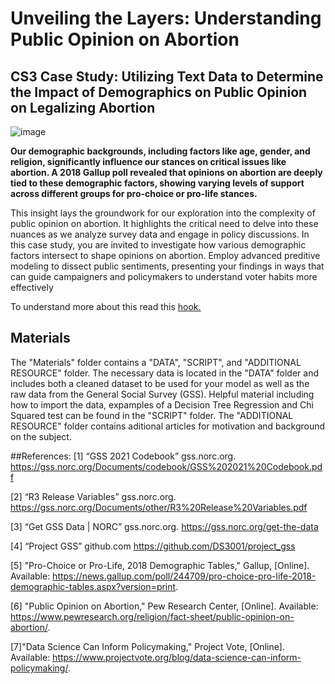 # Unveiling the Layers: Understanding Public Opinion on Abortion
## CS3 Case Study: Utilizing Text Data to Determine the Impact of Demographics on Public Opinion on Legalizing Abortion

![image](https://github.com/katedriebe/CaseStudyCreate/assets/142850928/88691fbd-c9a9-495a-a478-717216e68574)

__Our demographic backgrounds, including factors like age, gender, and religion, significantly influence our stances on critical issues like abortion. A 2018 Gallup poll revealed that opinions on abortion are deeply tied to these demographic factors, showing varying levels of support across different groups for pro-choice or pro-life stances.__

This insight lays the groundwork for our exploration into the complexity of public opinion on abortion. It highlights the critical need to delve into these nuances as we analyze survey data and engage in policy discussions. In this case study, you are invited to investigate how various demographic factors intersect to shape opinions on abortion. Employ advanced preditive modeling to dissect public sentiments, presenting your findings in ways that can guide campaigners and policymakers to understand voter habits more effectively

To understand more about this read this [hook.](https://github.com/katedriebe/CaseStudyCreate/blob/main/CS3_HookPublicOpinionOnAbortion.pdf)

## Materials 
The "Materials" folder contains a "DATA", "SCRIPT", and "ADDITIONAL RESOURCE" folder. 
The necessary data is located in the "DATA" folder and includes both a cleaned dataset to be used for your model as well as the raw data from the General Social Survey (GSS). Helpful material including how to import the data, expamples of a Decision Tree Regression and Chi Squared test can be found in the "SCRIPT" folder. The "ADDITIONAL RESOURCE" folder contains aditional articles for motivation and background on the subject. 

##References:
[1] “GSS 2021 Codebook” gss.norc.org. https://gss.norc.org/Documents/codebook/GSS%202021%20Codebook.pdf

[2] “R3 Release Variables” gss.norc.org. https://gss.norc.org/Documents/other/R3%20Release%20Variables.pdf

[3] “Get GSS Data | NORC” gss.norc.org. https://gss.norc.org/get-the-data

[4] “Project GSS” github.com https://github.com/DS3001/project_gss

[5] "Pro-Choice or Pro-Life, 2018 Demographic Tables," Gallup, [Online]. Available: https://news.gallup.com/poll/244709/pro-choice-pro-life-2018-demographic-tables.aspx?version=print.

[6] "Public Opinion on Abortion," Pew Research Center, [Online]. Available: https://www.pewresearch.org/religion/fact-sheet/public-opinion-on-abortion/.

[7]"Data Science Can Inform Policymaking," Project Vote, [Online]. Available: https://www.projectvote.org/blog/data-science-can-inform-policymaking/. 
